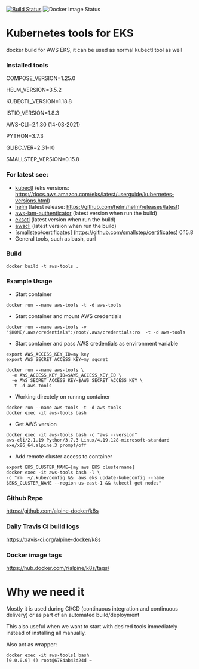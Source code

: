 [![Build Status](https://travis-ci.org/Gershon-A/k8s.svg?branch=master)](https://travis-ci.org/Gershon-A/k8s)
![Docker Image Status](https://github.com/Gershon-A/k8s/actions/workflows/docker-publish.yml/badge.svg)
# Kubernetes tools for EKS

docker build for AWS EKS, it can be used as normal kubectl tool as well

### Installed tools
 COMPOSE_VERSION=1.25.0 

 HELM_VERSION=3.5.2

 KUBECTL_VERSION=1.18.8 

 ISTIO_VERSION=1.8.3

 AWS-CLI=2.1.30 (14-03-2021)

 PYTHON=3.7.3

 GLIBC_VER=2.31-r0

 SMALLSTEP_VERSION=0.15.8
 
### For latest see: 
- [kubectl](https://kubernetes.io/docs/tasks/tools/install-kubectl/) (eks versions: https://docs.aws.amazon.com/eks/latest/userguide/kubernetes-versions.html)
- [helm](https://github.com/helm/helm) (latest release: https://github.com/helm/helm/releases/latest)
- [aws-iam-authenticator](https://github.com/kubernetes-sigs/aws-iam-authenticator) (latest version when run the build)
- [eksctl](https://github.com/weaveworks/eksctl) (latest version when run the build)
- [awscli](https://github.com/aws/aws-cli) (latest version when run the build)
- [smallstep/certificates] (https://github.com/smallstep/certificates) 0.15.8
- General tools, such as bash, curl
### Build
```
docker build -t aws-tools .
```
### Example Usage
- Start container
```
docker run --name aws-tools -t -d aws-tools
```
- Start container and mount AWS credentials
```
docker run --name aws-tools -v "$HOME/.aws/credentials":/root/.aws/credentials:ro  -t -d aws-tools
```
- Start container and pass AWS credentials as environment variable
```
export AWS_ACCESS_KEY_ID=my key
export AWS_SECRET_ACCESS_KEY=my sqcret

docker run --name aws-tools \
  -e AWS_ACCESS_KEY_ID=$AWS_ACCESS_KEY_ID \
  -e AWS_SECRET_ACCESS_KEY=$AWS_SECRET_ACCESS_KEY \
  -t -d aws-tools  
```
- Working directely on runnng container
```
docker run --name aws-tools -t -d aws-tools
docker exec -it aws-tools bash 
```
- Get AWS version
```
docker exec -it aws-tools bash -c "aws --version"                                             
aws-cli/2.1.19 Python/3.7.3 Linux/4.19.128-microsoft-standard exe/x86_64.alpine.3 prompt/off    
```
- Add remote cluster access to container

```
export EKS_CLUSTER_NAME=[my aws EKS clustername]
docker exec -it aws-tools bash -l \
-c "rm  ~/.kube/config &&  aws eks update-kubeconfig --name $EKS_CLUSTER_NAME --region us-east-1 && kubectl get nodes"
```
### Github Repo

https://github.com/alpine-docker/k8s

### Daily Travis CI build logs

https://travis-ci.org/alpine-docker/k8s

### Docker image tags

https://hub.docker.com/r/alpine/k8s/tags/

# Why we need it

Mostly it is used during CI/CD (continuous integration and continuous delivery) or as part of an automated build/deployment

This also useful when we want to start with desired tools immediately instead of installing all manually.

Also act as wrapper:
```
docker exec -it aws-tools1 bash         
[0.0.0.0] () root@6784ab43d24d ~
```

